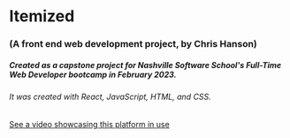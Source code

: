 # Itemized
### (A front end web development project, by Chris Hanson)
##### Created as a capstone project for Nashville Software School's Full-Time Web Developer bootcamp in February 2023.
###### It was created with React, JavaScript, HTML, and CSS.

[See a video showcasing this platform in use](https://youtu.be/DuclT6BHbV4)
